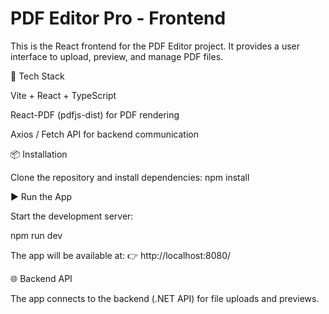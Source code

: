 # PDF Editor Pro - Frontend

This is the React frontend for the PDF Editor project. It provides a user interface to upload, preview, and manage PDF files.

🚀 Tech Stack

Vite + React + TypeScript

React-PDF (pdfjs-dist) for PDF rendering

Axios / Fetch API for backend communication

📦 Installation

Clone the repository and install dependencies:
npm install

▶️ Run the App

Start the development server:

npm run dev


The app will be available at:
👉 http://localhost:8080/


🌐 Backend API

The app connects to the backend (.NET API) for file uploads and previews.
